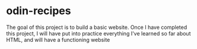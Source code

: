 # odin-recipes
 
The goal of this project is to build a basic website.
Once I have completed this project, I will have put into practice everything I've learned so far about HTML, and will have a functioning website